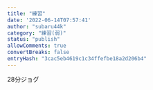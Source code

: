 ```yaml
---
title: "練習"
date: '2022-06-14T07:57:41'
author: "subaru44k"
category: "練習(弱)"
status: "publish"
allowComments: true
convertBreaks: false
entryHash: "3cac5eb4619c1c34ffefbe18a2d206b4"
---
```

28分ジョグ
